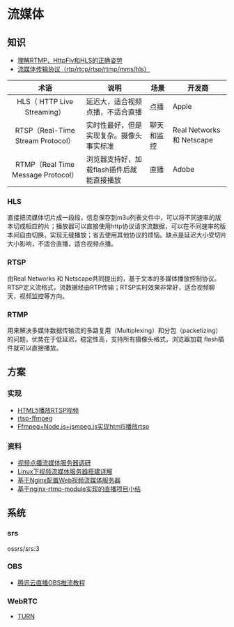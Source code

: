 # 流媒体

## 知识
* [理解RTMP、HttpFlv和HLS的正确姿势](https://www.jianshu.com/p/32417d8ee5b6)
* [流媒体传输协议（rtp/rtcp/rtsp/rtmp/mms/hls）](https://zhuanlan.zhihu.com/p/27442401)

| 术语 | 说明 | 场景 | 开发商 |
| :-: | - | - | - |
| HLS（ HTTP Live Streaming） | 延迟大，适合视频点播，不适合直播 | 点播 | Apple |
| RTSP（Real-Time Stream Protocol） | 实时性最好，但是实现复杂。摄像头事实标准 | 聊天和监控| Real Networks 和 Netscape |
| RTMP（Real Time Message Protocol） | 浏览器支持好，加载flash插件后就能直接播放 | 直播 | Adobe |

### HLS
直接把流媒体切片成一段段，信息保存到m3u列表文件中，可以将不同速率的版本切成相应的片；播放器可以直接使用http协议请求流数据，可以在不同速率的版本间自由切换，实现无缝播放；省去使用其他协议的烦恼。缺点是延迟大小受切片大小影响，不适合直播，适合视频点播。

### RTSP
由Real Networks 和 Netscape共同提出的，基于文本的多媒体播放控制协议。RTSP定义流格式，流数据经由RTP传输；RTSP实时效果非常好，适合视频聊天，视频监控等方向。

### RTMP
用来解决多媒体数据传输流的多路复用（Multiplexing）和分包（packetizing）的问题，优势在于低延迟，稳定性高，支持所有摄像头格式，浏览器加载 flash插件就可以直接播放。

## 方案
### 实现
* [HTML5播放RTSP视频](https://zhuanlan.zhihu.com/p/75406976)
* [rtsp-ffmpeg](https://www.npmjs.com/package/rtsp-ffmpeg)
* [Ffmpeg+Node.js+jsmpeg.js实现html5播放rtsp](https://blog.csdn.net/l15738519366/article/details/105844281)

### 资料
* [视频点播流媒体服务器调研](https://www.qingtingip.com/h_251689.html)
* [Linux下视频流媒体服务器搭建详解](https://blog.csdn.net/u011596455/article/details/79431116)
* [基于Nginx配置Web视频流媒体服务器](https://leefige.github.io/2019/03/05/%E5%9F%BA%E4%BA%8ENginx%E9%85%8D%E7%BD%AEWeb%E8%A7%86%E9%A2%91%E6%B5%81%E5%AA%92%E4%BD%93%E6%9C%8D%E5%8A%A1%E5%99%A8/)
* [基于nginx-rtmp-module实现的直播项目小结](https://juejin.im/post/5d2182b75188250501476c17)

## 系统
### srs
ossrs/srs:3
### OBS
* [腾讯云直播OBS推流教程](https://www.jianshu.com/p/bf4066028882)

### WebRTC
* [TURN](https://joey.blue/2018/12/10/webrtc-coturn/)
